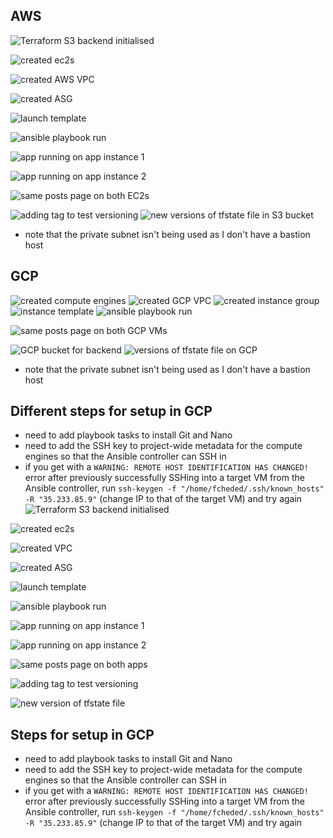 ## AWS

![Terraform S3 backend initialised](image.png)

![created ec2s](image-4.png)

![created AWS VPC](image-5.png)

![created ASG](image-6.png)

![launch template](image-7.png)

![ansible playbook run](image-8.png)

![app running on app instance 1](image-2.png)

![app running on app instance 2](image-1.png)

![same posts page on both EC2s](image-3.png)

![adding tag to test versioning](image-9.png)
![new versions of tfstate file in S3 bucket](image-10.png)

- note that the private subnet isn't being used as I don't have a bastion host

## GCP

![created compute engines](image-14.png)
![created GCP VPC](image-15.png)
![created instance group](image-16.png)
![instance template](image-18.png)
![ansible playbook run](image-17.png)

![same posts page on both GCP VMs](image-19.png)

![GCP bucket for backend](image-12.png)
![versions of tfstate file on GCP](image-13.png)

- note that the private subnet isn't being used as I don't have a bastion host

## Different steps for setup in GCP

- need to add playbook tasks to install Git and Nano
- need to add the SSH key to project-wide metadata for the compute engines so that the Ansible controller can SSH in
- if you get with a `WARNING: REMOTE HOST IDENTIFICATION HAS CHANGED!` error after previously successfully SSHing into a target VM from the Ansible controller, run `ssh-keygen -f "/home/fcheded/.ssh/known_hosts" -R "35.233.85.9"` (change IP to that of the target VM) and try again![Terraform S3 backend initialised](image.png)

![created ec2s](image-4.png)

![created VPC](image-5.png)

![created ASG](image-6.png)

![launch template](image-7.png)

![ansible playbook run](image-8.png)

![app running on app instance 1](image-2.png)

![app running on app instance 2](image-1.png)

![same posts page on both apps](image-3.png)

![adding tag to test versioning](image-9.png)

![new version of tfstate file](image-10.png)

## Steps for setup in GCP

- need to add playbook tasks to install Git and Nano
- need to add the SSH key to project-wide metadata for the compute engines so that the Ansible controller can SSH in
- if you get with a `WARNING: REMOTE HOST IDENTIFICATION HAS CHANGED!` error after previously successfully SSHing into a target VM from the Ansible controller, run `ssh-keygen -f "/home/fcheded/.ssh/known_hosts" -R "35.233.85.9"` (change IP to that of the target VM) and try again